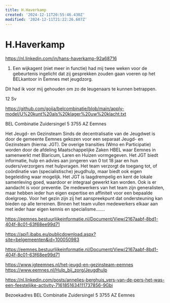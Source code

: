 ```yaml
---
title: H.Haverkamp
created: '2024-12-11T20:55:46.430Z'
modified: '2024-12-11T21:22:26.607Z'
---
```


# H.Haverkamp 

https://nl.linkedin.com/in/hans-haverkamp-92a68716

1. Een wijkagent (niet meer in functie) had mij twee weken voor de gebeurtenis ingelicht dat zij gesprekken zouden gaan voeren op het BELkantoor in Eemnes met jeugdzorg. 

Dit had ik voor mij gehouden om zo de leugenaars te kunnen betrappen. 

12 Sv

https://github.com/goija/belcombinatie/blob/main/apply-model/U%20kunt%20als%20klager%20uw%20klacht.txt

BEL Combinatie
Zuidersingel 5
3755 AZ Eemnes

Het Jeugd- en Gezinsteam
Sinds de decentralisatie van de Jeugdwet is door de gemeente Eemnes gekozen voor een
separaat Jeugd- en Gezinsteam (hierna: JGT). De overige transities (Wmo en Participatie)
worden door de afdeling Maatschappelijke Zaken HBEL waar Eemnes in samenwerkt met
Blaricum, Laren en Huizen vormgegeven. Het JGT biedt informatie, hulp en advies aan
jongeren van 0 tot 18 jaar en hun ouders/verzorgers met hulpvragen. Het team verzorgt de
toegang tot, of coördinatie van (specialistische) jeugdhulp, maar biedt ook eigen begeleiding
waar mogelijk. Het JGT is laagdrempelig en kent de lokale samenleving goed, waardoor er
integraal gewerkt kan worden. Ook is er aandacht is voor preventie. De medewerkers van het
team zijn generalisten, maar hebben ieder hun eigen expertise en affiniteit voor een bepaalde
doelgroep. Voor het gezin zijn zij het aanspreekpunt dat ondersteuning kan bieden op alle
terreinen. Binnen het team vullen medewerkers elkaar aan met ieder haar eigen kennis en
specialisme.......

https://eemnes.bestuurlijkeinformatie.nl/Document/View/2167aabf-8bd1-404f-8c01-63f68ee99d71

https://api1.ibabs.eu/publicdownload.aspx?site=belgemeenten&id=100050983

https://eemnes.bestuurlijkeinformatie.nl/Document/View/2167aabf-8bd1-404f-8c01-63f68ee99d71

https://www.jgteemnes.nl/het-jeugd-en-gezinsteam-eemnes
https://www.eemnes.nl/Hulp_bij_zorg/Jeugdhulp

https://nl.linkedin.com/posts/annelies-berghuis_vers-van-de-pers-het-was-een-feestelijke-activity-7161851634111737856-9Gbi

Bezoekadres BEL Combinatie
Zuidersingel 5
3755 AZ Eemnes

